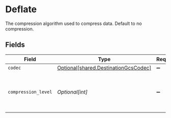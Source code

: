 # Deflate

The compression algorithm used to compress data. Default to no compression.


## Fields

| Field                                                                              | Type                                                                               | Required                                                                           | Description                                                                        |
| ---------------------------------------------------------------------------------- | ---------------------------------------------------------------------------------- | ---------------------------------------------------------------------------------- | ---------------------------------------------------------------------------------- |
| `codec`                                                                            | [Optional[shared.DestinationGcsCodec]](../../models/shared/destinationgcscodec.md) | :heavy_minus_sign:                                                                 | N/A                                                                                |
| `compression_level`                                                                | *Optional[int]*                                                                    | :heavy_minus_sign:                                                                 | 0: no compression & fastest, 9: best compression & slowest.                        |